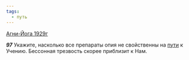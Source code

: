 ```yaml
---
tags:
  - путь
---
```


[Агни-Йога 1929г](https://127.0.0.1:4002/agni/1929)

___97___
Укажите, насколько все препараты опия не свойственны на [пути](../../../tags/#путь) к Учению. Бессонная трезвость скорее приблизит к Нам.